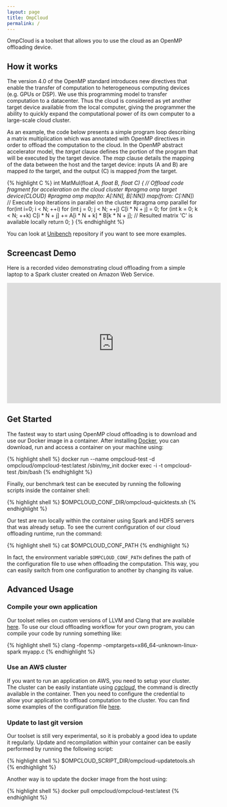 ```yaml
---
layout: page
title: OmpCloud
permalink: /
---
```


OmpCloud is a toolset that allows you to use the cloud as an OpenMP offloading device.

## How it works

The version 4.0 of the OpenMP standard introduces new directives that enable the transfer of computation to heterogeneous computing devices (e.g. GPUs or DSP). We use this programming model to transfer computation to a datacenter. Thus the cloud is considered as yet another target device available from the local computer, giving the programmer the ability to quickly expand the computational power of its own computer to a large-scale cloud cluster.

As an example, the code below presents a simple program loop describing a matrix multiplication which was annotated with OpenMP directives in order to offload the computation to the cloud. In the OpenMP abstract accelerator model, the *target* clause defines the portion of the program that will be executed by the target device. The *map* clause details the mapping of the data between the host and the target device:  inputs (A and B) are mapped *to* the target, and the output (C) is mapped *from* the target.

{% highlight C %}
int MatMul(float *A, float *B, float *C) {
  // Offload code fragment for acceleration on the cloud cluster
  #pragma omp target device(CLOUD)
  #pragma omp map(to: A[:N*N], B[:N*N]) map(from: C[:N*N])
  // Execute loop iterations in parallel on the cluster
  #pragma omp parallel for
  for(int i=0; i < N; ++i)
    for (int j = 0; j < N; ++j)
      C[i * N + j] = 0;
      for (int k = 0; k < N; ++k)
        C[i * N + j] += A[i * N + k] * B[k * N + j];
  // Resulted matrix 'C' is available locally
  return 0;
}
{% endhighlight %}

You can look at [Unibench](https://github.com/ompcloud/Unibench) repository if you want to see more examples.

## Screencast Demo

Here is a recorded video demonstrating cloud offloading from a simple laptop to a Spark cluster created on Amazon Web Service.

<div class="embed-responsive embed-responsive-16by9">
  <iframe class="embed-responsive-item" width="560" height="315"
    src="https://www.youtube.com/embed/R5UhzOVrohU" frameborder="0"
    allowfullscreen="">
  </iframe>
</div>

## Get Started

The fastest way to start using OpenMP cloud offloading is to download and use our Docker image in a container.
After installing [Docker](https://docs.docker.com/engine/installation/), you can download, run and access a container on your machine using:

{% highlight shell %}
docker run --name ompcloud-test -d ompcloud/ompcloud-test:latest /sbin/my_init
docker exec -i -t ompcloud-test /bin/bash
{% endhighlight %}

Finally, our benchmark test can be executed by running the following scripts inside the container shell:

{% highlight shell %}
$OMPCLOUD_CONF_DIR/ompcloud-quicktests.sh
{% endhighlight %}

Our test are run locally within the container using Spark and HDFS servers that was already setup. To see the current configuration of our cloud offloading runtime, run the command:

{% highlight shell %}
cat $OMPCLOUD_CONF_PATH
{% endhighlight %}

In fact, the environment variable `$OMPCLOUD_CONF_PATH` defines the path of the configuration file to use when offloading the computation. This way, you can easily switch from one configuration to another by changing its value.

## Advanced Usage

### Compile your own application

Our toolset relies on custom versions of LLVM and Clang that are available [here](https://github.com/ompcloud). To use our cloud offloading workflow for your own program, you can compile your code by running something like:

{% highlight shell %}
clang -fopenmp -omptargets=x86_64-unknown-linux-spark myapp.c
{% endhighlight %}

### Use an AWS cluster

If you want to run an application on AWS, you need to setup your cluster. The cluster can be easily instantiate using [*cgcloud*](https://github.com/ompcloud/cgcloud), the  command is directly available in the container. Then you need to configure the credential to allow your application to offload computation to the cluster. You can find some examples of the configuration file [here](https://github.com/ompcloud/ompcloud-docker/tree/master/config-rtl-examples).

### Update to last git version

Our toolset is still very experimental, so it is probably a good idea to update it regularly. Update and recompilation within your container can be easily performed by running the following script:

{% highlight shell %}
$OMPCLOUD_SCRIPT_DIR/ompcloud-updatetools.sh
{% endhighlight %}

Another way is to update the docker image from the host using:

{% highlight shell %}
docker pull ompcloud/ompcloud-test:latest
{% endhighlight %}
